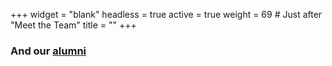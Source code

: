 +++
widget = "blank"
headless = true
active = true
weight = 69  # Just after "Meet the Team"
title = ""
+++

<div>
  <h3>And our <a href="/people-uoftactuarial/#alumni">alumni</a></h3>
</div>